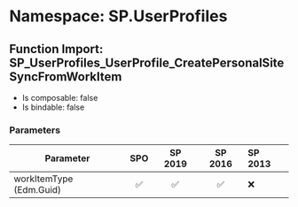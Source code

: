 # Namespace: SP.UserProfiles

## Function Import: SP_UserProfiles_UserProfile_CreatePersonalSiteSyncFromWorkItem

- Is composable: false
- Is bindable: false

### Parameters

Parameter | SPO | SP 2019 | SP 2016 | SP 2013
----------|:---:|:-------:|:-------:|:-------
workItemType (Edm.Guid) | ✅ | ✅ | ✅ | ❌
